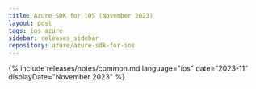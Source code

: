 ```yaml
---
title: Azure SDK for iOS (November 2023)
layout: post
tags: ios azure
sidebar: releases_sidebar
repository: azure/azure-sdk-for-ios
---
```

{% include releases/notes/common.md language="ios" date="2023-11" displayDate="November 2023" %}